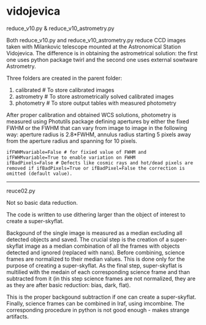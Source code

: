 # vidojevica

 reduce_v10.py & reduce_v10_astrometry.py

Both reduce_v10.py and reduce_v10_astrometry.py reduce CCD images taken with Milankovic telescope mounted at the Astronomical Station Vidojevica. The difference is in obtaining the astrometrical solution: the first one uses python package twirl and the second one uses external sowtware Astrometry. 

Three folders are created in the parent folder: 
   1. calibrated # To store calibrated images
   2. astrometry # To store astrometrically solved calibrated images
   3. photometry # To store output tables with measured photometry

After proper calibration and obtained WCS solutions, photometry is measured using Photutils package defining apertures by either the fixed FWHM or the FWHM that can vary from image to image in the following way: aperture radius is 2.8*FWHM, annulus radius starting 5 pixels away from the aperture radius and spanning for 10 pixels. 

    ifFWHMvariable=False # for fixied value of FWHM and ifFWHMvariable=True to enable variation on FWHM
    ifBadPixels=False # Defects like cosmic rays and hot/dead pixels are removed if ifBadPixels=True or ifBadPixel=False the correction is omitted (default value).

--------------------------------------------------------------------------------------------------

reuce02.py

Not so basic data reduction. 

The code is written to use dithering larger than the object of interest to create a super-skyflat. 

Backgound of the single image is measured as a median excluding all detected objects and saved. The crucial step is the creation of a super-skyflat image as a median combination of all the frames with objects detected and ignored (replaced with nans). Before combining, science frames are normalized to their median values. This is done only for the purpose of creating a super-skyflat. As the final step, super-skyflat is multilied with the medain of each corresponding science frame and than subtracted from it (in this step science frames are not normalized, they are as they are after basic reduction: bias, dark, flat). 

This is the proper backgound subtraction if one can create a super-skyflat. Finally, science frames can be combined in Iraf, using imcombine. The corresponding procedure in python is not good enough - makes strange artifacts.  
